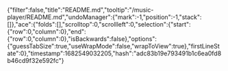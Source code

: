 {"filter":false,"title":"README.md","tooltip":"/music-player/README.md","undoManager":{"mark":-1,"position":-1,"stack":[]},"ace":{"folds":[],"scrolltop":0,"scrollleft":0,"selection":{"start":{"row":0,"column":0},"end":{"row":0,"column":0},"isBackwards":false},"options":{"guessTabSize":true,"useWrapMode":false,"wrapToView":true},"firstLineState":0},"timestamp":1682549032205,"hash":"adc83b19e793491b1c6ea0fd8b46cd9f32e592fc"}